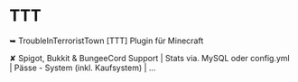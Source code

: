 # TTT
➥ TroubleInTerroristTown [TTT] Plugin für Minecraft

✘ Spigot, Bukkit & BungeeCord Support | Stats via. MySQL oder config.yml | Pässe - System (inkl. Kaufsystem) | ...



